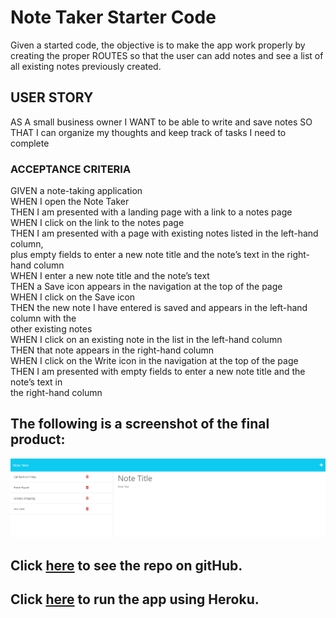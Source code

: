 # Note Taker Starter Code

Given a started code, the objective is to make the app work properly by creating the proper ROUTES so that the user can add notes and see a list of all existing notes previously created.

## USER STORY

AS A small business owner
I WANT to be able to write and save notes
SO THAT I can organize my thoughts and keep track of tasks I need to complete

### ACCEPTANCE CRITERIA

GIVEN a note-taking application</br>
WHEN I open the Note Taker</br>
THEN I am presented with a landing page with a link to a notes page</br>
WHEN I click on the link to the notes page</br>
THEN I am presented with a page with existing notes listed in the left-hand column,</br> 
plus empty fields to enter a new note title and the note’s text in the right-hand column</br>
WHEN I enter a new note title and the note’s text</br>
THEN a Save icon appears in the navigation at the top of the page</br>
WHEN I click on the Save icon</br>
THEN the new note I have entered is saved and appears in the left-hand column with the</br>
other existing notes</br>
WHEN I click on an existing note in the list in the left-hand column</br>
THEN that note appears in the right-hand column</br>
WHEN I click on the Write icon in the navigation at the top of the page</br>
THEN I am presented with empty fields to enter a new note title and the note’s text in</br>
the right-hand column

## The following is a screenshot of the final product:

![alt text](./public/assets/NoteTaker.png)

## Click [here](https://github.com/dolivafig/to_do) to see the repo on gitHub.
## Click [here](https://immense-caverns-74822.herokuapp.com/) to run the app using Heroku.
